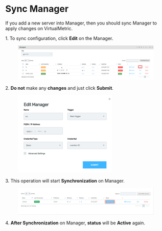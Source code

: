# Sync Manager

If you add a new server into Manager, then you should sync Manager to apply changes on VirtualMetric.

1\.      To sync configuration, click **Edit** on the Manager.

<figure><img src="../../../.gitbook/assets/image (404).png" alt=""><figcaption></figcaption></figure>

2\.      **Do not** make any **changes** and just click **Submit**.

<div align="left">

<figure><img src="../../../.gitbook/assets/image (405).png" alt="" width="294"><figcaption></figcaption></figure>

</div>

3\.      This operation will start **Synchronization** on Manager.

<div align="left">

<figure><img src="../../../.gitbook/assets/image (406).png" alt=""><figcaption></figcaption></figure>

</div>

4\.      **After Synchronization** on Manager, **status** will be **Active** again.
